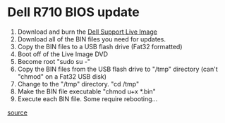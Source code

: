 # Dell R710 BIOS update

1. Download and burn the [Dell Support Live Image](https://www.dell.com/support/home/us/en/04/Drivers/DriversDetails?driverId=CWF92)
1. Download all of the BIN files you need for updates.
1. Copy the BIN files to a USB flash drive (Fat32 formatted)
1. Boot off of the Live Image DVD
1. Become root "sudo su -"
1. Copy the BIN files from the USB flash drive to "/tmp" directory (can't "chmod" on a Fat32 USB disk)
1. Change to the "/tmp" directory. "cd /tmp"
1. Make the BIN file executable "chmod u+x *.bin"
1. Execute each BIN file. Some require rebooting...

[source](https://old.reddit.com/r/homelab/comments/e6yv72/dell_r710_bios_update_with_proxmox/f9tx5c3/)
